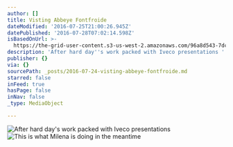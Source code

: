 ```yaml
---
author: []
title: Visting Abbeye Fontfroide
dateModified: '2016-07-25T21:00:26.945Z'
datePublished: '2016-07-28T07:02:14.598Z'
isBasedOnUrl: >-
  https://the-grid-user-content.s3-us-west-2.amazonaws.com/96a8d543-7dcb-4cb8-a382-1f10578a8f4a.jpg
description: 'After hard day''s work packed with Iveco presentations '
publisher: {}
via: {}
sourcePath: _posts/2016-07-24-visting-abbeye-fontfroide.md
starred: false
inFeed: true
hasPage: false
inNav: false
_type: MediaObject

---
```

![After hard day's work packed with Iveco presentations ](https://the-grid-user-content.s3-us-west-2.amazonaws.com/96a8d543-7dcb-4cb8-a382-1f10578a8f4a.jpg)
![This is what Milena is doing in the meantime ](https://the-grid-user-content.s3-us-west-2.amazonaws.com/5168c6d9-a3b5-4727-b56f-55c524e93f3e.jpg)